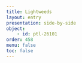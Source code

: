 ```yaml
---
title: Lightweeds
layout: entry
presentation: side-by-side
object:
    - id: ptl-26101
order: 458
menu: false
toc: false
---
```

